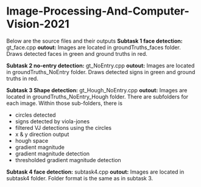 # Image-Processing-And-Computer-Vision-2021

Below are the source files and their outputs
**Subtask 1 face detection:** gt_face.cpp
**outout:** Images are located in groundTruths_faces folder. Draws detected faces in green and ground truths in red.

**Subtask 2 no-entry detection:** gt_NoEntry.cpp
**outout:** Images are located in groundTruths_NoEntry folder. Draws detected signs in green and ground truths in red.

**Subtask 3 Shape detection:** gt_Hough_NoEntry.cpp
**outout:** Images are located in groundTruths_NoEntry_Hough folder. There are subfolders for each image. Within those sub-folders, there is 
- circles detected
- signs detected by viola-jones
- filtered VJ detections using the circles
- x & y direction output
- hough space
- gradient magnitude
- gradient magnitude detection
- thresholded gradient magnitude detection

**Subtask 4 face detection:** subtask4.cpp
**outout:** Images are located in subtask4 folder. Folder format is the same as in subtask 3.

